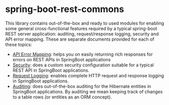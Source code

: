 # spring-boot-rest-commons
This library contains out-of-the-box and ready to used modules for enabling some general cross-functional features required by a typical spring-boot REST server application: auditing, request/response logging, security and API error mapping. These are separate documents provided for each of these topics:

- [API Error Mapping](doc/api-error-mapping.md): helps you on easily returning rich responses for errors on REST APIs in SpringBoot applications
- [Security](doc/security.md): does a custom security configuration suitable for a typical REST API in SpringBoot applications.
- [Request Logging](doc/request-log.md): enables complete HTTP request and response logging in SpringBoot applications.
- [Auditing](doc/custom-auditing.md): does out-of-the-box auditing for the Hibernate entities in SpringBoot applications. By auditing we mean keeping track of changes to a table rows (or entities as an ORM concept).
